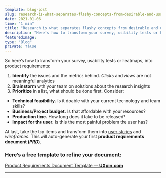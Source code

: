 ```yaml
---
template: blog-post
slug: research-is-what-separates-flashy-concepts-from-desirable-and-usable-features
date: 2021-01-06
time: "1 min"
title: "Research is what separates flashy concepts from desirable and usable features"
description: "Here’s how to transform your survey, usability tests or heatmaps, into product requirements"
featuredImage:
type: "Blog"
private: false
---
```


So here’s how to transform your survey, usability tests or heatmaps, into product requirements:

1. **Identify** the issues and the metrics behind. _Clicks_ and _views_ are not meaningful analytics
2. **Brainstorm** with your team on solutions about the research insights
3. **Prioritize** in a list, what should be done first. Consider:

- **Technical feasibility.** Is it doable with your current technology and team skills?
- **Business/Project budget.** Is that affordable with your resources?
- **Production time.** How long does it take to be released?
- **Impact for the user.** Is this the most painful problem the user has?

At last, take the top items and transform them into [user stories](https://uxdesign.cc/how-to-write-meaningful-user-stories-3bcb1d51ff) and _wireframes_. This will auto-generate your first **product requirements document (_PRD_)**.

### Here’s a free template to refine your document:

[Product Requirements Document Template **— UXpin.com**](https://www.uxpin.com/studio/ebooks/product-requirements-document-template/)

---
